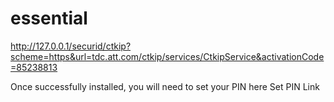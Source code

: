 # essential

 http://127.0.0.1/securid/ctkip?scheme=https&url=tdc.att.com/ctkip/services/CtkipService&activationCode=85238813

Once successfully installed, you will need to set your PIN here Set PIN Link 
